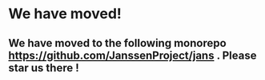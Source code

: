 # We have moved!
## We have moved to the following monorepo https://github.com/JanssenProject/jans . Please star us there !
